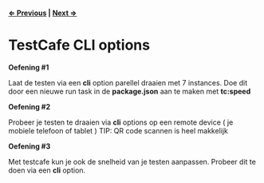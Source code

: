 
#### [⇐ Previous](2_write_tests.md) | [Next ⇒](4_run_via_api.md)

# TestCafe CLI options

**Oefening #1**

Laat de testen via een **cli** option parellel draaien met 7 instances. Doe dit door een nieuwe run task in de **package.json** 
aan te maken met **tc:speed** 

**Oefening #2**

Probeer je testen te draaien via **cli** options op een remote device ( je mobiele telefoon of tablet )
TIP: QR code scannen is heel makkelijk

**Oefening #3**

Met testcafe kun je ook de snelheid van je testen aanpassen. Probeer dit te doen via een **cli** option.
